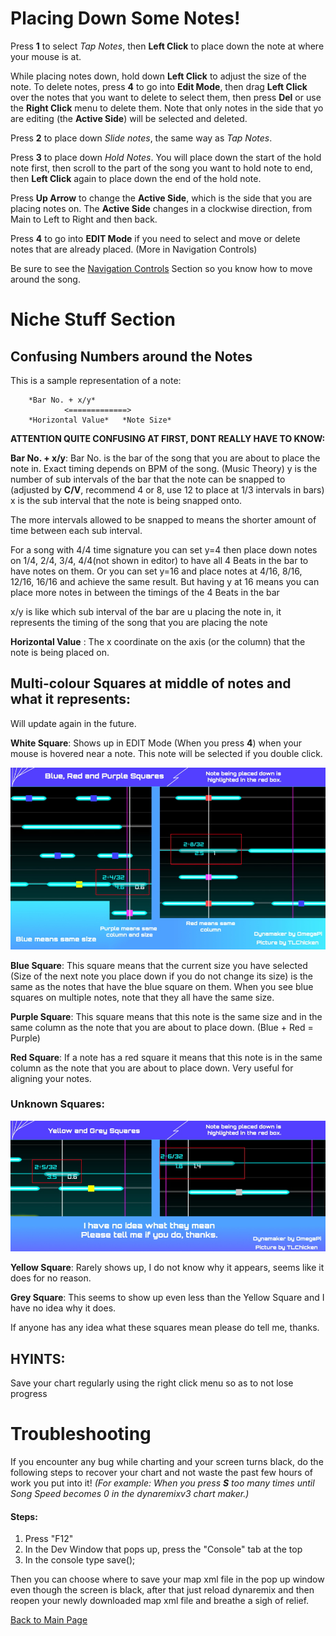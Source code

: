 
# Placing Down Some Notes!

Press **1** to select *Tap Notes*, then **Left Click** to place down the note at where your mouse is at.

While placing notes down, hold down **Left Click** to adjust the size of the note.
To delete notes, press **4** to go into **Edit Mode**, then drag **Left Click** over the notes that you want to delete to select them, then press **Del** or use the **Right Click** menu to delete them.
Note that only notes in the side that yo are editing (the **Active Side**) will be selected and deleted.


Press **2** to place down *Slide notes*, the same way as *Tap Notes*.


Press **3** to place down *Hold Notes*.
You will place down the start of the hold note first, then scroll to the part of the song you want to hold note to end, then **Left Click** again to place down the end of the hold note.

Press **Up Arrow** to change the **Active Side**, which is the side that you are placing notes on. The **Active Side** changes in a clockwise direction, from Main to Left to Right and then back.

Press **4** to go into **EDIT Mode** if you need to select and move or delete notes that are already placed. (More in Navigation Controls)


Be sure to see the [Navigation Controls](Controls%20Nav.md) Section so you know how to move around the song.




<h1 id="niche">Niche Stuff Section</h1>


## Confusing Numbers around the Notes

This is a sample representation of a note:

        *Bar No. + x/y*
                <=============>
        *Horizontal Value*   *Note Size*

**ATTENTION QUITE CONFUSING AT FIRST, DONT REALLY HAVE TO KNOW:**

**Bar No. + x/y**: Bar No. is the bar of the song that you are about to place the note in. Exact timing depends on BPM of the song. (Music Theory)
y is the number of sub intervals of the bar that the note can be snapped to (adjusted by **C/V**, recommend 4 or 8, use 12 to place at 1/3 intervals in bars)
x is the sub interval that the note is being snapped onto.

The more intervals allowed to be snapped to means the shorter amount of time between each sub interval.

For a song with 4/4 time signature you can set y=4 then place down notes on 1/4, 2/4, 3/4, 4/4(not shown in editor) to have all 4 Beats in the bar to have notes on them. Or you can set y=16 and place notes at 4/16, 8/16, 12/16, 16/16 and achieve the same result. But having y at 16 means you can place more notes in between the timings of the 4 Beats in the bar

x/y is like which sub interval of the bar are u placing the note in, it represents the timing of the song that you are placing the note


**Horizontal Value** : The x coordinate on the axis (or the column) that the note is being placed on.



<h2 id="multi-colour">Multi-colour Squares at middle of notes and what it represents:</h2>
Will update again in the future.

**White Square**:
Shows up in EDIT Mode (When you press **4**) when your mouse is hovered near a note. This note will be selected if you double click.

![Pic Showing Blue, Red and Purple Square on Note](/Contents/Images/Blue%20Red%20Purple%20Squares.jpg?raw=true "Blue, Red and Purple Square")

**Blue Square**:
This square means that the current size you have selected (Size of the next note you place down if you do not change its size) is the same as the notes that have the blue square on them. When you see blue squares on multiple notes, note that they all have the same size.

**Purple Square**:
This square means that this note is the same size and in the same column as the note that you are about to place down. (Blue + Red = Purple)

**Red Square**:
If a note has a red square it means that this note is in the same column as the note that you are about to place down. Very useful for aligning your notes.

### Unknown Squares:

![Pic Showing Yellow and Grey Square on Note](/Contents/Images/Yellow%20and%20Grey%20Square.jpg?raw=true "Yellow and Grey Square")

**Yellow Square**: Rarely shows up, I do not know why it appears, seems like it does for no reason.

**Grey Square**: This seems to show up even less than the Yellow Square and I have no idea why it does.

If anyone has any idea what these squares mean please do tell me, thanks.


## HYINTS:
Save your chart regularly using the right click menu so as to not lose progress




<h1 id="troubleshooting">Troubleshooting</h1>

If you encounter any bug while charting and your screen turns black, do the following steps to recover your chart and not waste the past few hours of work you put into it!
_(For example: When you press **S** too many times until Song Speed becomes 0 in the dynaremixv3 chart maker.)_

#### Steps:
1. Press "F12"
2. In the Dev Window that pops up, press the "Console" tab at the top
3. In the console type save();

Then you can choose where to save your map xml file in the pop up window even though the screen is black, after that just reload dynaremix and then reopen your newly downloaded map xml file and breathe a sigh of relief.



[Back to Main Page](https://github.com/TLChicken/dynamaker-guide)
